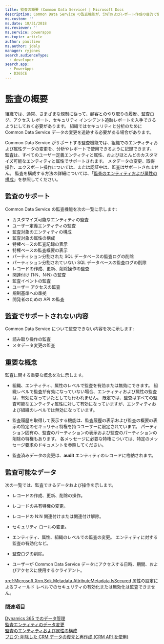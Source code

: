 ```yaml
---
title: 監査の概要 (Common Data Service) | Microsoft Docs
description: Common Data Service の監査機能が、分析およびレポート作成の目的で使用に対して、時間の経過とともにどのように属性およびエンティティ データの変更を記録するために使用されるかについてお読みください。
ms.custom: ''
ms.date: 10/31/2018
ms.reviewer: ''
ms.service: powerapps
ms.topic: article
author: paulliew
ms.author: jdaly
manager: ryjones
search.audienceType:
  - developer
search.app:
  - PowerApps
  - D365CE
---
```

# <a name="auditing-overview"></a>監査の概要

組織では、通常、さまざまな規制に従って、顧客とのやり取りの履歴、監査ログ、アクセス レポート、セキュリティ インシデント追跡レポートを入手できるようにしておく必要があります。 組織ではセキュリティと分析のために Common Data Service データの変更を追跡する必要がある場合があります。  
  
 Common Data Service がサポートする監査機能では、組織でのエンティティおよび属性データの変更を、分析やレポートで使用できるように記録できます。 監査は、すべてのユーザー定義エンティティと属性、およびほとんどのカスタマイズ可能なエンティティと属性でサポートされます。 メタデータの変更、取得操作、エクスポート操作については、または認証中は、監査はサポートされません。 監査を構成する方法の詳細については、「[監査のエンティティおよび属性の構成](configure-entities-attributes-auditing.md)」を参照してください。  
  
## <a name="supported-for-auditing"></a>監査のサポート  
 Common Data Service の監査機能を次の一覧に示します:  
<!-- TODO: Jim, I don't think this is online only. Please correct the tokens here. -->
  
* カスタマイズ可能なエンティティの監査
* ユーザー定義エンティティの監査
* 監査対象のエンティティの構成
* 監査対象の属性の構成
* 特権ベースの監査記録の表示
* 特権ベースの監査概要の表示
* パーティション分割された SQL データベースの監査ログの削除  
* パーティション分割されていない SQL データベースの監査ログの削除 
* レコードの作成、更新、削除操作の監査
* 関連付け (1:N、N:N) の監査 
* 監査イベントの監査
* ユーザー アクセスの監査
* 規制基準への準拠
* 開発者のための API の監査
  
## <a name="not-supported-for-auditing"></a>監査でサポートされない内容  
 Common Data Service について監査できない内容を次に示します:  
  
* 読み取り操作の監査
* メタデータ変更の監査 
  
## <a name="key-concepts"></a>重要な概念  
 監査に関する重要な概念を次に示します。  
  
-   組織、エンティティ、属性のレベルで監査を有効または無効にできます。 組織レベルで監査が有効になっていない場合、エンティティおよび属性の監査は、有効になっていたとしても行われません。 既定では、監査はすべての監査可能なエンティティ属性に対して有効になっていますが、エンティティおよび組織のレベルでは無効になっています。  
  
-   監査履歴を取得して表示する機能は、監査履歴の表示および監査の概要の表示の特定のセキュリティ特権を持つユーザーに限定されています。 パーティション固有の、監査のパーティションの表示および監査のパーティションの削除の特権もあります。 各メッセージに必要な特権については、特定のメッセージ要求のドキュメントを参照してください。  
  
-   監査済みデータの変更は、**audit** エンティティのレコードに格納されます。  
  
## <a name="data-that-can-be-audited"></a>監査可能なデータ  
 次の一覧では、監査できるデータおよび操作を示します。  
  
-   レコードの作成、更新、削除の操作。  
  
-   レコードの共有特権の変更。  
  
-   レコードの N:N 関連付けまたは関連付け解除。  
  
-   セキュリティ ロールの変更。  
  
-   エンティティ、属性、組織のレベルでの監査の変更。 エンティティに対する監査の有効化など。  
  
-   監査ログの削除。  
  
-   ユーザーが Common Data Service データにアクセスする日時、期間、およびアクセスに使用するクライアント。  
  
 <xref:Microsoft.Xrm.Sdk.Metadata.AttributeMetadata.IsSecured> 属性の設定によるフィールド レベルでのセキュリティの有効化または無効化は監査できません。  
  
### <a name="see-also"></a>関連項目
 [Dynamics 365 でのデータ管理](/dynamics365/customer-engagement/developer/manage-data)   
 [監査エンティティのデータ変更](/dynamics365/customer-engagement/developer/audit-entity-data-changes)   
 [監査のエンティティおよび属性の構成](configure-entities-attributes-auditing.md)       
 [ブログ: 削除した CRM データの復元と再作成 (CRM API を使用)](http://blogs.msdn.com/b/crm/archive/2011/05/23/recover-your-deleted-crm-data-and-recreate-them-using-crm-api.aspx)